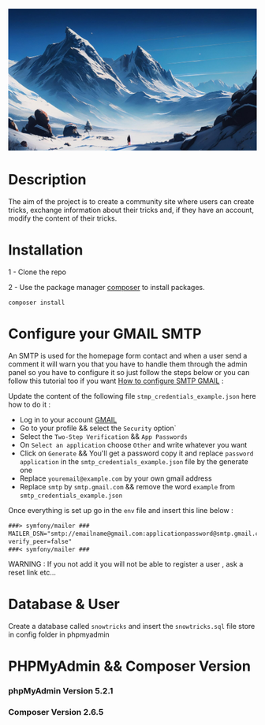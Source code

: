![banner](public%2Fassets%2Fimg%2Fbanner%2Fbanner-homepage.jpg)
# Description

The aim of the project is to create a community site where users can create tricks, exchange information about their tricks and, if they have an account, modify the content of their tricks.


# Installation

1 - Clone the repo

2 - Use the package manager [composer](https://getcomposer.org/doc/00-intro.md) to install packages.
```
composer install
```

# Configure your GMAIL SMTP

An SMTP is used for the homepage form contact and when a user send a comment it will warn you that you have to handle them through the admin panel so you have to configure it so just follow the steps below or you can follow this tutorial too if you want [How to configure SMTP GMAIL](https://www.youtube.com/watch?v=yuOK6D7deTo) :

Update the content of the following file `stmp_credentials_example.json` here how to do it :

- Log in to your account [GMAIL](https://gmail.com)
- Go to your profile && select the `Security` option`
- Select the `Two-Step Verification` && `App Passwords`
- On `Select an application` choose `Other` and write whatever you want
- Click on `Generate` && You'll get a password copy it and replace `password application` in the `smtp_credentials_example.json` file  by the generate one
- Replace `youremail@example.com` by your own gmail address
- Replace `smtp` by `smtp.gmail.com` && remove the word `example` from `smtp_credentials_example.json`


Once everything is set up go in the `env` file and insert this line below :
```
###> symfony/mailer ###
MAILER_DSN="smtp://emailname@gmail.com:applicationpassword@smtp.gmail.com:587?verify_peer=false"
###< symfony/mailer ###
```

WARNING : If you not add it you will not be able to register a user , ask a reset link etc...

# Database & User

Create a database called `snowtricks` and insert the `snowtricks.sql` file store in config folder in phpmyadmin


# PHPMyAdmin && Composer Version

### phpMyAdmin Version 5.2.1
### Composer Version 2.6.5

